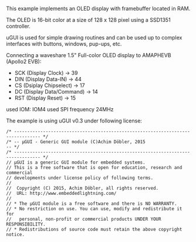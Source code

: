 This example implements an OLED display with framebuffer located in RAM.

The OLED is 16-bit color at a size of 128 x 128 pixel using a SSD1351 controller.

uGUI is used for simple drawing routines and can be used up to complex interfaces
with buttons, windows, pup-ups, etc.

Connecting a waveshare 1.5" Full-color OLED display to AMAPHEVB (Apollo2 EVB):
- SCK (Display Clock)        -> 39
- DIN (Display Data-IN)      -> 44
- CS  (Dsiplay Chipselect)   -> 17
- DC  (Display Data/Command) -> 14
- RST (Display Reset)        -> 15

used IOM:                  IOM4
used SPI frequency         24MHz

The example is using uGUI v0.3 under following license:
```
/* -------------------------------------------------------------------------------- */
/* -- µGUI - Generic GUI module (C)Achim Döbler, 2015                            -- */
/* -------------------------------------------------------------------------------- */
// µGUI is a generic GUI module for embedded systems.
// This is a free software that is open for education, research and commercial
// developments under license policy of following terms.
//
//  Copyright (C) 2015, Achim Döbler, all rights reserved.
//  URL: http://www.embeddedlightning.com/
//
// * The µGUI module is a free software and there is NO WARRANTY.
// * No restriction on use. You can use, modify and redistribute it for
//   personal, non-profit or commercial products UNDER YOUR RESPONSIBILITY.
// * Redistributions of source code must retain the above copyright notice.
```
 
